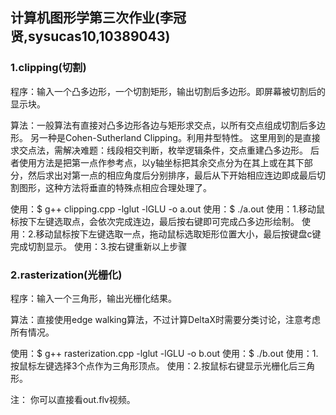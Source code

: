 ##  计算机图形学第三次作业(李冠贤,sysucas10,10389043)

### 1.clipping(切割)

程序：输入一个凸多边形，一个切割矩形，输出切割后多边形。即屏幕被切割后的显示块。

算法：一般算法有直接对凸多边形各边与矩形求交点，以所有交点组成切割后多边形。
另一种是Cohen-Sutherland Clipping。利用井型特性。
这里用到的是直接求交点法，需解决难题：线段相交判断，枚举逻辑条件，交点重建凸多边形。
后者使用方法是把第一点作参考点，以y轴坐标把其余交点分为在其上或在其下部分，然后求出对第一点的相应角度后分别排序，最后从下开始相应连边即成最后切割图形，这种方法将垂直的特殊点相应合理处理了。

使用：$ g++ clipping.cpp -lglut -lGLU -o a.out
使用：$ ./a.out
使用：1.移动鼠标按下左键选取点，会依次完成连边，最后按右键即可完成凸多边形绘制。
使用：2.移动鼠标按下左键选取一点，拖动鼠标选取矩形位置大小，最后按键盘c键完成切割显示。
使用：3.按右键重新以上步骤

### 2.rasterization(光栅化)

程序：输入一个三角形，输出光栅化结果。

算法：直接使用edge walking算法，不过计算DeltaX时需要分类讨论，注意考虑所有情况。

使用：$ g++ rasterization.cpp -lglut -lGLU -o b.out
使用：$ ./b.out
使用：1.按鼠标左键选择3个点作为三角形顶点。
使用：2.按鼠标右键显示光栅化后三角形。


注：
你可以直接看out.flv视频。

